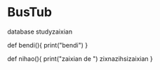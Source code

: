 # BusTub
database studyzaixian

def bendi(){
print("bendi")
}


def nihao(){
print("zaixian de ")
zixnazihsizaixian
}
